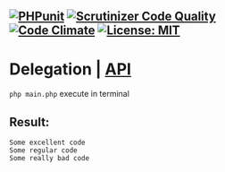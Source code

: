 [![PHPunit](https://github.com/Jagepard/PhpDesignPatterns-Delegation/actions/workflows/php.yml/badge.svg)](https://github.com/Jagepard/PhpDesignPatterns-Delegation/actions/workflows/php.yml)
[![Scrutinizer Code Quality](https://scrutinizer-ci.com/g/Jagepard/PhpDesignPatterns-Delegation/badges/quality-score.png?b=master)](https://scrutinizer-ci.com/g/Jagepard/PhpDesignPatterns-Delegation/?branch=master)
[![Code Climate](https://codeclimate.com/github/Jagepard/PhpDesignPatterns-Delegation/badges/gpa.svg)](https://codeclimate.com/github/Jagepard/PhpDesignPatterns-Delegation)
[![License: MIT](https://img.shields.io/badge/license-MIT-498e7f.svg)](https://mit-license.org/)
-----

# Delegation | [API](https://github.com/Jagepard/PhpDesignPatterns-Delegation/blob/master/api.md "Documentation API")
```php main.php``` execute in terminal

## Result:
```
Some excellent code
Some regular code
Some really bad code
```
